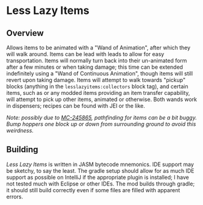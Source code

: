 # Less Lazy Items

## Overview

Allows items to be animated with a "Wand of Animation", after which they will walk around. Items can be lead with leads
to allow for easy transportation. Items will normally turn back into their un-animated form after a few minutes or when
taking damage; this time can be extended indefinitely using a "Wand of Continuous Animation", though items will still
revert upon taking damage. Items will attempt to walk towards "pickup" blocks (anything in the `lesslazyitems:collectors`
block tag), and certain items, such as or any modded items providing an item transfer capability, will attempt to pick
up other items, animated or otherwise. Both wands work in dispensers; recipes can be found with JEI or the like.

*Note: possibly due to [MC-245865](https://bugs.mojang.com/browse/MC-245865), pathfinding for items can be a bit buggy.
Bump hoppers one block up or down from surrounding ground to avoid this weirdness.*

## Building

_Less Lazy Items_ is written in JASM bytecode mnemonics. IDE support may be sketchy, to say the least. The gradle setup
should allow for as much IDE support as possible on IntelliJ if the appropriate plugin is installed; I have not tested
much with Eclipse or other IDEs. The mod builds through gradle; it should still build correctly even if some files are
filled with apparent errors.
